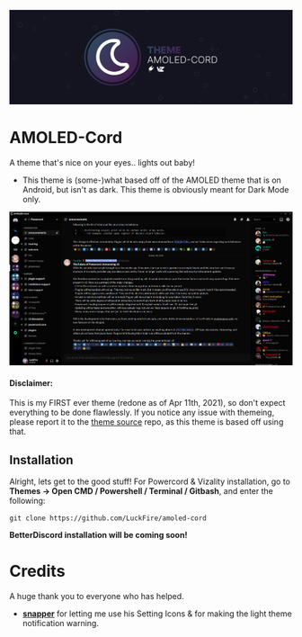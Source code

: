 ![Banner](./assets/banner-temp.png)

# AMOLED-Cord
A theme that's nice on your eyes.. lights out baby!
- This theme is (some-)what based off of the AMOLED theme that is on Android, but isn't as dark. This theme is obviously meant for Dark Mode only.

![Preview](./screenshots/main-preview.png)

#### Disclaimer:
This is my FIRST ever theme (redone as of Apr 11th, 2021), so don't expect everything to be done flawlessly. If you notice any issue with themeing, please report it to the [theme source](https://github.com/LuckFire/theme-source) repo, as this theme is based off using that.

## Installation
Alright, lets get to the good stuff! For Powercord & Vizality installation, go to **Themes -> Open CMD / Powershell / Terminal / Gitbash**, and enter the following:
```
git clone https://github.com/LuckFire/amoled-cord
```

**BetterDiscord installation will be coming soon!**

# Credits
A huge thank you to everyone who has helped.
- **[snapper](https://github.com/snappercord/)** for letting me use his Setting Icons & for making the light theme notification warning.
